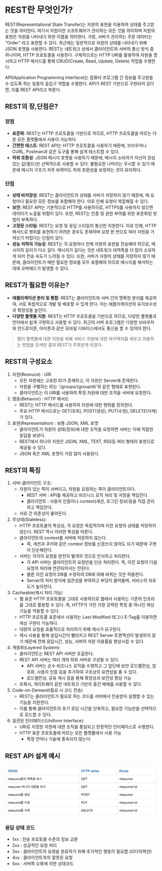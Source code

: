# REST란 무엇인가?
REST(Representational State Transfer)는 자원의 표현을 이용하여 상태를 주고받는 것을 의미한다.
여기서 자원이란 소프트웨어가 관리하는 모든 것을 의미하며 자원의 표현은 자원을 나타내기 위한 이름을 의미한다.
가령, 서버가 관리하는 주문 데이터는 "Order" 라고 표현할 수 있다.
최근에는 일반적으로 자원의 상태를 나타내기 위해 JSON 포맷을 사용한다. REST는 네트워크 상에서 클라이언트와 서버의 통신 방식 중 하나이며, HTTP 프로토콜을 사용한다. 구체적으로는 HTTP URI를 활용하여 자원을 명시하고 HTTP 메서드를 통해 CRUD(Create, Read, Update, Delete) 작업을 수행한다.

API(Application Programming Interface)는 컴퓨터 프로그램 간 정보를 주고받을 수 있도록 하는 일종의 출입구 역할을 수행한다. API가 REST 기반으로 구현되어 있다면, 이를 REST API라고 부른다.

## REST의 장,단점은?
### 장점
- **표준화**: REST는 HTTP 프로토콜을 기반으로 하므로, HTTP 프로토콜을 따르는 다른 모든 플랫폼에서 사용이 가능하다.
- **간편한 테스트**: REST API는 HTTP 프로토콜을 사용하기 때문에, 브라우저나 CURL, Postman과 같은 도구를 통해 쉽게 테스트할 수 있다.
- **하위 호환성**: JSON 메시지 포멧을 사용하기 때문에, 메시지 소비자가 자신이 관심 있는 값(필드)만 선택적으로 사용할 수 있다. 불필요한 나머지는 무시할 수 있기 때문에 메시지 구조가 자주 바뀌어도 하위 호환성을 보장하는 것이 유리하다.

### 단점
- **상태 비저장성**: REST는 클라이언트의 상태를 서버가 저장하지 않기 때문에, 매 요청마다 필요한 모든 정보를 포함해야 한다. 이로 인해 요청이 복잡해질 수 있다.
- **보안**: REST API는 기본적으로 HTTP를 사용하므로, HTTPS를 사용하지 않으면 데이터가 노출될 위험이 있다. 또한, REST는 인증 및 권한 부여를 위한 표준화된 방법이 부족하다.
- **고정된 스타일**: REST는 요청 및 응답 스타일의 통신만 지원한다. 이로 인해, HTTP 메서드로 행위를 표현하기 어려운 경우도 존재하며 요청 한 번으로 여러 자원을 가져오기 어렵다는 단점이 있다.
- **성능 저하의 가능성**: REST는 각 요청마다 전체 자원의 표현을 전송해야 하므로, 메시지의 길이가 다소 길다. 메시지가 길다는 것은 네트워크 대역폭을 더 많이 소모하게 되어 전송 속도가 느려질 수 있다. 또한, 서버가 자원의 상태를 저장하지 않기 때문에, 클라이언트가 매번 필요한 정보를 모두 포함해야 하므로 메시지를 해석하는 데에 오버헤드가 발생할 수 있다.

## REST가 필요한 이유는?
- **애플리케이션 분리 및 통합**: REST는 클라이언트와 서버 간의 명확한 분리를 제공하여, 서로 독립적으로 개발 및 배포할 수 있게 한다. 이는 애플리케이션의 유지보수성과 확장성을 높인다.
- **다양한 플랫폼 지원**: REST는 HTTP 프로토콜을 기반으로 하므로, 다양한 플랫폼과 언어에서 쉽게 구현하고 사용할 수 있다. 최근의 서버 프로그램은 다양한 브라우저와 안드로이폰, 아이폰과 같은 모바일 디바이스에서도 통신을 할 수 있어야 한다.
> 멀티 플랫폼에 대한 지원을 위해 서비스 자원에 대한 아키텍처를 세우고 이용하는 방법을 모색한 결과 REST가 주목받게 되었다.

## REST의 구성요소
1. 자원(Resouce) : URI
    - 모든 자원에는 고유한 ID가 존재하고, 이 자원은 Server에 존재한다.
    - 자원을 구별하는 ID는 '/groups/{groupId}'와 같은 형태로 표현된다.
    - 클라이언트는 이 URI를 사용하여 특정 자원에 대한 조작을 서버에 요청한다.
2. 행동(Behavior) : HTTP 메서드
    - REST는 HTTP 메서드를 사용하여 자원에 대한 행위를 정의한다.
    - 주요 HTTP 메서드로는 GET(조회), POST(생성), PUT(수정), DELETE(삭제)가 있다.
3. 표현(Representation) : 보통 JSON, XML 포맷
    - 클라이언트가 자원의 상태(정보)에 대한 조작을 요청하면 서버는 이에 적절한 응답을 보낸다.
    - REST에서 하나의 자원은 JSON, XML, TEXT, RSS등 여러 형태의 표현으로 제공될 수 있다.
    - JSON 혹은 XML 포맷이 가장 많이 사용된다.

## REST의 특징
1. 서버-클라이언트 구조:
    - 자원이 있는 쪽이 서버이고, 자원을 요청하는 쪽이 클라이언트이다.
        - REST 서버 : API를 제공하고 비즈니스 로직 처리 및 저장을 책임진다.
        - 클라이언트 : 사용자 인증이나 context(세션, 로그인 정보)등을 직접 관리하고 책임진다.
    - 서로 간 의존성이 줄어든다.
2. 무상태(Stateless):
    - HTTP 프로토콜의 특성상, 각 요청은 독립적이며 이전 요청의 상태를 저장하지 않는다. REST 역시 이러한 특성을 따른다.
    - 클라이언트의 context를 서버에 저장하지 않는다.
        - 즉, 세션과 쿠키와 같은 context 정보를 신경쓰지 않아도 되기 때문에 구현이 단순해진다.
    - 서버는 각각의 요청을 완전히 별개의 것으로 인식하고 처리한다.
        - 각 API 서버는 클라이언트의 요청만을 단순 처리한다. 즉, 이전 요청이 다음 요청의 처리에 연관되어서는 안된다.
        - 물론 이전 요청이 DB를 수정하여 DB에 의해 바뀌는 것은 허용한다.
        - Server의 처리 방식에 일관성을 부여하고 부담이 줄어들며, 서비스의 자유도가 높아진다.
3. Cacheable(캐시 처리 가능)
    - 웹 표준 HTTP 프로토콜을 그대로 사용하므로 웹에서 사용하는 기존의 인프라를 그대로 활용할 수 있다.
    즉, HTTP가 가진 가장 강력한 특징 중 하나인 캐싱 기능을 적용할 수 있다.
    - HTTP 프로토콜 표준에서 사용하는 Last-Modified 태그나 E-Tag를 이용하면 캐싱 구현이 가능하다.
    - 대량의 요청을 효율적으로 처리하기 위해 캐시가 요구된다.
    - 캐시 사용을 통해 응답시간이 빨라지고 REST Server 트랜잭션이 발생하지 않기 때문에 전체 응답시간, 성능, 서버의 자원 이용률을 향상시킬 수 있다.
4. 계층화(Layered System):
    - 클라이언트는 REST API 서버만 호출한다.
    - REST API 서버는 여러 개의 하위 서버로 구성될 수 있다.
        - API 서버는 순수 비즈니스 로직을 수행하고 그 앞단에 보안 로드밸런싱, 암호화, 사용자 인증 등을 추가하여 구조상의 유연성을 줄 수 있다.
        - 로드밸런싱, 공유 캐시 등을 통해 확장성과 보안성 향상 가능
    - 프록시, 게이트웨이 같은 네트워크 기반의 중간 매체를 사용할 수 있다.
5. Code-on-Demand(필요 시 코드 전송)
    - REST는 클라이언트가 필요로 하는 코드를 서버에서 전송받아 실행할 수 있는 기능을 지원한다.
    - 이를 통해 클라이언트의 초기 로딩 시간을 단축하고, 필요한 기능만을 선택적으로 로드할 수 있다.
6. 일관된 인터페이스(Uniform Interface):
    - URI로 지정한 자원에 대한 조직을 통일되고 한정적인 인터페이스로 수행한다.
    - HTTP 표준 프로토콜에 따르는 모든 플랫폼에서 사용 가능
        - 특정 언어나 기술에 종속되지 않는다.

## REST API 설계 예시
![alt text](image-8.png)

### 응답 상태 코드
- 1xx : 전송 프로토콜 수준의 정보 교환
- 2xx : 성공적인 요청 처리
- 3xx : 클라이언트의 요청을 완료하기 위해 추가적인 행동이 필요함 (리다이렉션)
- 4xx : 클라이언트측의 잘못된 요청
- 5xx : 서버쪽 오류에 의한 상태코드